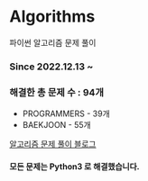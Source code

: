 # Algorithms
파이썬 알고리즘 문제 풀이
### Since 2022.12.13 ~
### 해결한 총 문제 수 : 94개
- PROGRAMMERS - 39개
- BAEKJOON - 55개

[알고리즘 문제 풀이 블로그](https://monzheld.tistory.com/category/%E2%8C%A8%EF%B8%8F%20Algorithms)
#### 모든 문제는 Python3 로 해결했습니다.
